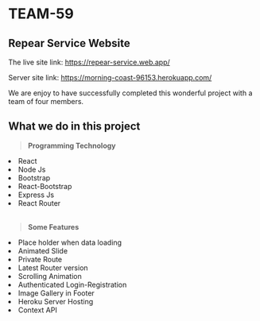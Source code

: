 # TEAM-59

## Repear Service Website

The live site link: https://repear-service.web.app/

Server site link: https://morning-coast-96153.herokuapp.com/

We are enjoy to have successfully completed this wonderful project with a team of four members.

## What we do in this project
<b><blockquote> Programming Technology</blockquote></b>
<li>React</li>
<li>Node Js</li>
<li>Bootstrap</li>
<li>React-Bootstrap</li>
<li>Express Js</li>
<li>React Router</li>
<br/>
<b><blockquote> Some Features</blockquote></b>
<li>Place holder when data loading</li>
<li>Animated Slide</li>
<li>Private Route</li>
<li>Latest Router version</li>
<li>Scrolling Animation</li>
<li>Authenticated Login-Registration</li>
<li>Image Gallery in Footer</li>
<li>Heroku Server Hosting</li>
<li>Context API</li>